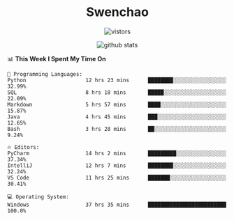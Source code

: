 <h1 align="center">Swenchao</h3>

<p align="center">
  <img src="https://visitor-badge.glitch.me/badge?page_id=Swenchao" alt="vistors" />
</p>

<p align="center">
  <img src="https://github-readme-stats.vercel.app/api?username=Swenchao&count_private=true&show_icons=true&theme=vue-dark&hide_title=true" alt="github stats" />
</p>

<!--START_SECTION:waka-->
📊 **This Week I Spent My Time On** 

```text
💬 Programming Languages: 
Python                   12 hrs 23 mins      ████████░░░░░░░░░░░░░░░░░   32.99% 
SQL                      8 hrs 18 mins       █████░░░░░░░░░░░░░░░░░░░░   22.09% 
Markdown                 5 hrs 57 mins       ████░░░░░░░░░░░░░░░░░░░░░   15.87% 
Java                     4 hrs 45 mins       ███░░░░░░░░░░░░░░░░░░░░░░   12.65% 
Bash                     3 hrs 28 mins       ██░░░░░░░░░░░░░░░░░░░░░░░   9.24%

🔥 Editors: 
PyCharm                  14 hrs 2 mins       █████████░░░░░░░░░░░░░░░░   37.34% 
IntelliJ                 12 hrs 7 mins       ████████░░░░░░░░░░░░░░░░░   32.24% 
VS Code                  11 hrs 25 mins      ███████░░░░░░░░░░░░░░░░░░   30.41%

💻 Operating System: 
Windows                  37 hrs 35 mins      █████████████████████████   100.0%

```


<!--END_SECTION:waka-->
